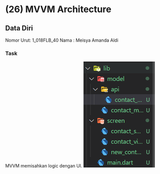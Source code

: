 # (26) MVVM Architecture
## Data Diri

Nomor Urut: 1_018FLB_40
Nama : Meisya Amanda Aldi

### Task
MVVM memisahkan logic dengan UI. 
![hasil](/26_MVVM%20Architecture/screenshots/hasil.png)